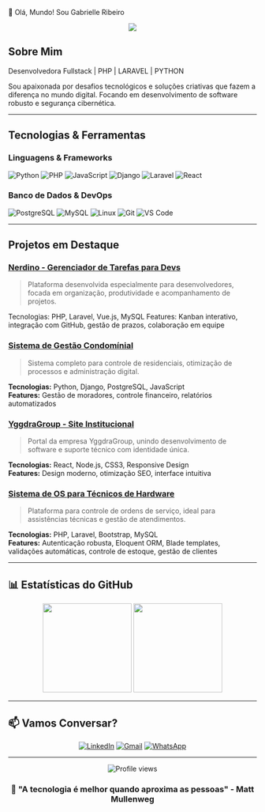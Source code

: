 👋 Olá, Mundo! Sou Gabrielle Ribeiro
<div align="center"> <img src="https://readme-typing-svg.herokuapp.com/?lines=;Fullstack+Developer;PHP+LARAVEL+%26+Tech+Support;Apaixonada+por+tecnologia!&center=true&width=380&height=40"> </div>

##  Sobre Mim

 Desenvolvedora Fullstack | PHP | LARAVEL | PYTHON 

 Sou apaixonada por desafios tecnológicos e soluções criativas que fazem a diferença no mundo digital. Focando em desenvolvimento de software robusto e segurança cibernética.

---

##  Tecnologias & Ferramentas

### Linguagens & Frameworks
![Python](https://img.shields.io/badge/Python-3776AB?style=for-the-badge&logo=python&logoColor=white)
![PHP](https://img.shields.io/badge/PHP-777BB4?style=for-the-badge&logo=php&logoColor=white)
![JavaScript](https://img.shields.io/badge/JavaScript-F7DF1E?style=for-the-badge&logo=javascript&logoColor=black)
![Django](https://img.shields.io/badge/Django-092E20?style=for-the-badge&logo=django&logoColor=white)
![Laravel](https://img.shields.io/badge/Laravel-FF2D20?style=for-the-badge&logo=laravel&logoColor=white)
![React](https://img.shields.io/badge/React-20232A?style=for-the-badge&logo=react&logoColor=61DAFB)

###  Banco de Dados & DevOps
![PostgreSQL](https://img.shields.io/badge/PostgreSQL-316192?style=for-the-badge&logo=postgresql&logoColor=white)
![MySQL](https://img.shields.io/badge/MySQL-005C84?style=for-the-badge&logo=mysql&logoColor=white)
![Linux](https://img.shields.io/badge/Linux-FCC624?style=for-the-badge&logo=linux&logoColor=black)
![Git](https://img.shields.io/badge/Git-E34F26?style=for-the-badge&logo=git&logoColor=white)
![VS Code](https://img.shields.io/badge/VS_Code-007ACC?style=for-the-badge&logo=visual-studio-code&logoColor=white)

---

##  Projetos em Destaque
###  [Nerdino - Gerenciador de Tarefas para Devs](https://github.com/gaab-elle/todo-app)

> Plataforma desenvolvida especialmente para desenvolvedores, focada em organização, produtividade e acompanhamento de projetos.

Tecnologias: PHP, Laravel, Vue.js, MySQL
Features: Kanban interativo, integração com GitHub, gestão de prazos, colaboração em equipe

### [Sistema de Gestão Condomínial](https://github.com/seu-usuario/sistema-gestao-condomínio)
> Sistema completo para controle de residenciais, otimização de processos e administração digital.

**Tecnologias:** Python, Django, PostgreSQL, JavaScript  
**Features:** Gestão de moradores, controle financeiro, relatórios automatizados

### [YggdraGroup - Site Institucional](https://github.com/gaab-elle/yggdragroup-site)
> Portal da empresa YggdraGroup, unindo desenvolvimento de software e suporte técnico com identidade única.

**Tecnologias:** React, Node.js, CSS3, Responsive Design  
**Features:** Design moderno, otimização SEO, interface intuitiva

### [Sistema de OS para Técnicos de Hardware](https://github.com/gaab-elle/sistema-os-hardware)
> Plataforma para controle de ordens de serviço, ideal para assistências técnicas e gestão de atendimentos.

**Tecnologias:** PHP, Laravel, Bootstrap, MySQL  
**Features:** Autenticação robusta, Eloquent ORM, Blade templates, validações automáticas, controle de estoque, gestão de clientes

---

## 📊 Estatísticas do GitHub

<div align="center">
  <img height="180em" src="https://github-readme-stats.vercel.app/api?username=Gaab-elle&show_icons=true&theme=dracula&include_all_commits=true&count_private=true"/>
  <img height="180em" src="https://github-readme-stats.vercel.app/api/top-langs/?username=Gaab-elle&layout=compact&langs_count=7&theme=dracula"/>
</div>

---

## 📫 Vamos Conversar?

<div align="center">
  
[![LinkedIn](https://img.shields.io/badge/LinkedIn-0077B5?style=for-the-badge&logo=linkedin&logoColor=white)](https://linkedin.com/in/gabz-ribeiro)
[![Gmail](https://img.shields.io/badge/Gmail-D14836?style=for-the-badge&logo=gmail&logoColor=white)](mailto:ribeiro.gabrielle989@gmail.com)
[![WhatsApp](https://img.shields.io/badge/WhatsApp-25D366?style=for-the-badge&logo=whatsapp&logoColor=white)](https://wa.me/seu-numero)

</div>

---

<div align="center">
  <img src="https://komarev.com/ghpvc/?username=seu-usuario&color=blueviolet&style=flat-square&label=Profile+Views" alt="Profile views" />
</div>

<div align="center">
  
### 💙 "A tecnologia é melhor quando aproxima as pessoas" - Matt Mullenweg

</div>






